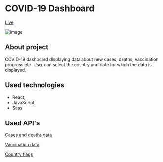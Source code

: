 # COVID-19 Dashboard

[Live](https://sprits1.github.io/covid-data-app/)

![image](https://user-images.githubusercontent.com/77857948/146922467-93dbbb04-cbf8-4250-af06-4e7ceb1fb596.png)

## About project 

COVID-19 dashboard displaying data about new cases, deaths, vaccination progress etc. User can select the country and date for which the data is displayed.

## Used technologies

* React,
* JavaScript,
* Sass

## Used API's

[Cases and deaths data](https://www.mongodb.com/developer/article/johns-hopkins-university-covid-19-rest-api/)

[Vaccination data](https://rapidapi.com/jamesrabels@gmail.com/api/covid-19-world-vaccination-data/)

[Country flags](https://flagpedia.net/download/api)
